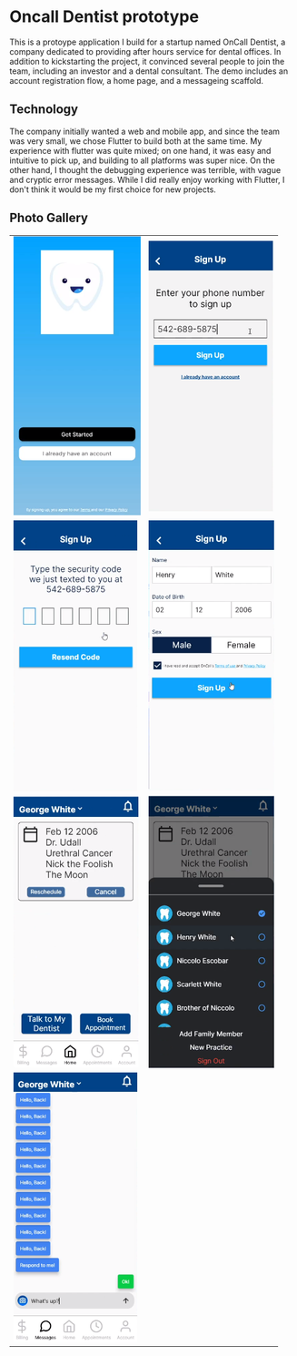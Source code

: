 # Oncall Dentist prototype

This is a protoype application I build for a startup named OnCall Dentist, a company dedicated to providing after hours service for dental offices. In addition to kickstarting the project, it convinced several people to join the team, including an investor and a dental consultant. The demo includes an account registration flow, a home page, and a messageing scaffold.

## Technology

The company initially wanted a web and mobile app, and since the team was very small, we chose Flutter to build both at the same time. My experience with flutter was quite mixed; on one hand, it was easy and intuitive to pick up, and building to all platforms was super nice. On the other hand, I thought the debugging experience was terrible, with vague and cryptic error messages. While I did really enjoy working with Flutter, I don't think it would be my first choice for new projects.

## Photo Gallery

|      |     |
| ---  | ---  |
| <img src = "./assets/images/readme/splash.png">| <img src = "./assets/images/readme/phone_number.png"> |
|<img src = "./assets/images/readme/sms.png"> | <img src = "./assets/images/readme/information.png"> |
|<img src = "./assets/images/readme/home.png"> | <img src = "./assets/images/readme/change.png"> |
|<img src = "./assets/images/readme/message.png">| |
